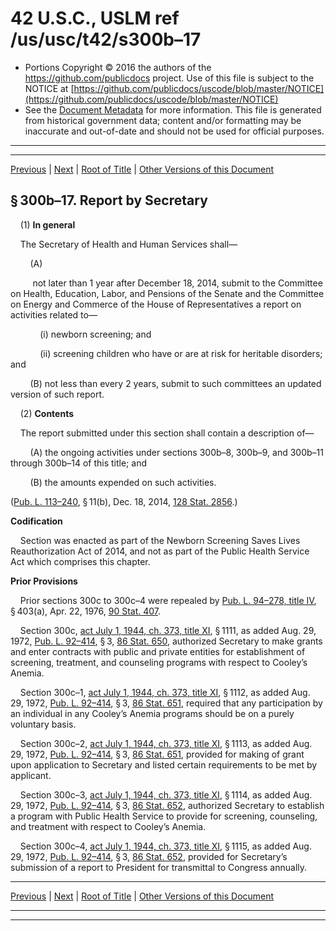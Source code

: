 ---
---

# 42 U.S.C., USLM ref /us/usc/t42/s300b–17

* Portions Copyright © 2016 the authors of the https://github.com/publicdocs project.
  Use of this file is subject to the NOTICE at [https://github.com/publicdocs/uscode/blob/master/NOTICE](https://github.com/publicdocs/uscode/blob/master/NOTICE)
* See the [Document Metadata](././../../../../../..//README.md) for more information.
  This file is generated from historical government data; content and/or formatting may be inaccurate and out-of-date and should not be used for official purposes.

----------
----------

[Previous](./../../../../../..//us/usc/t42/ch6A/schIX/ptA/m__us_usc_t42_s300b–16.md) | [Next](./../../../../../..//us/usc/t42/ch6A/schIX/ptB/m__us_usc_t42_ch6A_schIX_ptB.md) | [Root of Title](./../../../../../../) | [Other Versions of this Document](https://publicdocs.github.io/go/links?ns=uslm&ref=%2Fus%2Fusc%2Ft42%2Fs300b%E2%80%9317)

## § 300b–17. Report by Secretary

    (1) __In general__ 

    The Secretary of Health and Human Services shall—

        (A)

         not later than 1 year after December 18, 2014, submit to the Committee on Health, Education, Labor, and Pensions of the Senate and the Committee on Energy and Commerce of the House of Representatives a report on activities related to—

            (i) newborn screening; and

            (ii) screening children who have or are at risk for heritable disorders; and

        (B) not less than every 2 years, submit to such committees an updated version of such report.

    (2) __Contents__ 

    The report submitted under this section shall contain a description of—

        (A) the ongoing activities under sections 300b–8, 300b–9, and 300b–11 through 300b–14 of this title; and

        (B) the amounts expended on such activities.

([Pub. L. 113–240][/us/pl/113/240], § 11(b), Dec. 18, 2014, [128 Stat. 2856][/us/stat/128/2856].)

 __Codification__ 

    Section was enacted as part of the Newborn Screening Saves Lives Reauthorization Act of 2014, and not as part of the Public Health Service Act which comprises this chapter.

 __Prior Provisions__ 

    Prior sections 300c to 300c–4 were repealed by [Pub. L. 94–278, title IV][/us/pl/94/278/tIV], § 403(a), Apr. 22, 1976, [90 Stat. 407][/us/stat/90/407].

    Section 300c, [act July 1, 1944, ch. 373, title XI][/us/act/1944-07-01/ch373/tXI], § 1111, as added Aug. 29, 1972, [Pub. L. 92–414][/us/pl/92/414], § 3, [86 Stat. 650][/us/stat/86/650], authorized Secretary to make grants and enter contracts with public and private entities for establishment of screening, treatment, and counseling programs with respect to Cooley’s Anemia.

    Section 300c–1, [act July 1, 1944, ch. 373, title XI][/us/act/1944-07-01/ch373/tXI], § 1112, as added Aug. 29, 1972, [Pub. L. 92–414][/us/pl/92/414], § 3, [86 Stat. 651][/us/stat/86/651], required that any participation by an individual in any Cooley’s Anemia programs should be on a purely voluntary basis.

    Section 300c–2, [act July 1, 1944, ch. 373, title XI][/us/act/1944-07-01/ch373/tXI], § 1113, as added Aug. 29, 1972, [Pub. L. 92–414][/us/pl/92/414], § 3, [86 Stat. 651][/us/stat/86/651], provided for making of grant upon application to Secretary and listed certain requirements to be met by applicant.

    Section 300c–3, [act July 1, 1944, ch. 373, title XI][/us/act/1944-07-01/ch373/tXI], § 1114, as added Aug. 29, 1972, [Pub. L. 92–414][/us/pl/92/414], § 3, [86 Stat. 652][/us/stat/86/652], authorized Secretary to establish a program with Public Health Service to provide for screening, counseling, and treatment with respect to Cooley’s Anemia.

    Section 300c–4, [act July 1, 1944, ch. 373, title XI][/us/act/1944-07-01/ch373/tXI], § 1115, as added Aug. 29, 1972, [Pub. L. 92–414][/us/pl/92/414], § 3, [86 Stat. 652][/us/stat/86/652], provided for Secretary’s submission of a report to President for transmittal to Congress annually.

----------

[Previous](./../../../../../..//us/usc/t42/ch6A/schIX/ptA/m__us_usc_t42_s300b–16.md) | [Next](./../../../../../..//us/usc/t42/ch6A/schIX/ptB/m__us_usc_t42_ch6A_schIX_ptB.md) | [Root of Title](./../../../../../../) | [Other Versions of this Document](https://publicdocs.github.io/go/links?ns=uslm&ref=%2Fus%2Fusc%2Ft42%2Fs300b%E2%80%9317)

----------
----------

[/us/pl/113/240]: https://publicdocs.github.io/go/links?ns=uslm&ref=%2Fus%2Fpl%2F113%2F240
[/us/stat/128/2856]: https://publicdocs.github.io/go/links?ns=uslm&ref=%2Fus%2Fstat%2F128%2F2856
[/us/pl/94/278/tIV]: https://publicdocs.github.io/go/links?ns=uslm&ref=%2Fus%2Fpl%2F94%2F278%2FtIV
[/us/stat/90/407]: https://publicdocs.github.io/go/links?ns=uslm&ref=%2Fus%2Fstat%2F90%2F407
[/us/act/1944-07-01/ch373/tXI]: https://publicdocs.github.io/go/links?ns=uslm&ref=%2Fus%2Fact%2F1944-07-01%2Fch373%2FtXI
[/us/pl/92/414]: https://publicdocs.github.io/go/links?ns=uslm&ref=%2Fus%2Fpl%2F92%2F414
[/us/stat/86/650]: https://publicdocs.github.io/go/links?ns=uslm&ref=%2Fus%2Fstat%2F86%2F650
[/us/act/1944-07-01/ch373/tXI]: https://publicdocs.github.io/go/links?ns=uslm&ref=%2Fus%2Fact%2F1944-07-01%2Fch373%2FtXI
[/us/pl/92/414]: https://publicdocs.github.io/go/links?ns=uslm&ref=%2Fus%2Fpl%2F92%2F414
[/us/stat/86/651]: https://publicdocs.github.io/go/links?ns=uslm&ref=%2Fus%2Fstat%2F86%2F651
[/us/act/1944-07-01/ch373/tXI]: https://publicdocs.github.io/go/links?ns=uslm&ref=%2Fus%2Fact%2F1944-07-01%2Fch373%2FtXI
[/us/pl/92/414]: https://publicdocs.github.io/go/links?ns=uslm&ref=%2Fus%2Fpl%2F92%2F414
[/us/stat/86/651]: https://publicdocs.github.io/go/links?ns=uslm&ref=%2Fus%2Fstat%2F86%2F651
[/us/act/1944-07-01/ch373/tXI]: https://publicdocs.github.io/go/links?ns=uslm&ref=%2Fus%2Fact%2F1944-07-01%2Fch373%2FtXI
[/us/pl/92/414]: https://publicdocs.github.io/go/links?ns=uslm&ref=%2Fus%2Fpl%2F92%2F414
[/us/stat/86/652]: https://publicdocs.github.io/go/links?ns=uslm&ref=%2Fus%2Fstat%2F86%2F652
[/us/act/1944-07-01/ch373/tXI]: https://publicdocs.github.io/go/links?ns=uslm&ref=%2Fus%2Fact%2F1944-07-01%2Fch373%2FtXI
[/us/pl/92/414]: https://publicdocs.github.io/go/links?ns=uslm&ref=%2Fus%2Fpl%2F92%2F414
[/us/stat/86/652]: https://publicdocs.github.io/go/links?ns=uslm&ref=%2Fus%2Fstat%2F86%2F652


